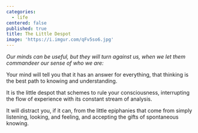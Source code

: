 ```yaml
---
categories:
  - life
centered: false
published: true
title: The Little Despot
image: 'https://i.imgur.com/qFv5so6.jpg'
---
```

_Our minds can be useful, but they will turn against us, 
when we let them commandeer our sense of who we are:_

Your mind will tell you
that it has an answer for everything,
that thinking is the best path
to knowing and understanding.

It is the little despot
that schemes to rule your consciousness,
interrupting the flow of experience
with its constant stream of analysis.

It will distract you, if it can,
from the little epiphanies 
that come from simply listening, 
looking, and feeling,
and accepting the gifts 
of spontaneous knowing.

